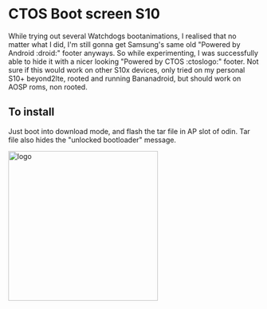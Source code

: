 # CTOS Boot screen S10
While trying out several Watchdogs bootanimations, I realised that no matter what I did, I'm still gonna get Samsung's same old "Powered by Android :droid:" footer anyways. So while experimenting, I was successfully able to hide it with a nicer looking "Powered by CTOS :ctoslogo:" footer. Not sure if this would work on other S10x devices, only tried on my personal S10+ beyond2lte, rooted and running Bananadroid, but should work on AOSP roms, non rooted.

## To install
Just boot into download mode, and flash the tar file in AP slot of odin. Tar file also hides the "unlocked bootloader" message.

<img src="https://github.com/user-attachments/assets/24dd1ebb-8dae-484e-9a31-82abb4a96794" alt="logo" width="300"/>

